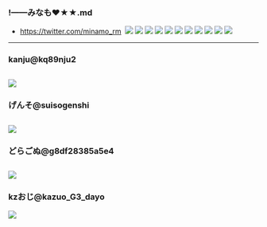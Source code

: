 ### !——みなも❤★★.md
- https://twitter.com/minamo_rm
![]()
![](https://pbs.twimg.com/media/D5lNhZyWsAEpbWR?format=jpg&name=4096x4096)
![](https://pbs.twimg.com/media/D5lNhtyX4AAEr6L?format=jpg&name=4096x4096)
![](https://pbs.twimg.com/media/D5lNiHrX4AI9ccB?format=jpg&name=4096x4096)
![](https://pbs.twimg.com/media/EFAREkIVUAIiJPN?format=jpg&name=4096x4096)
![](https://pbs.twimg.com/media/EFARLbjUwAASMhn?format=jpg&name=4096x4096)
![](https://pbs.twimg.com/media/EFARMeQUwAA1i8k?format=jpg&name=4096x4096)
![](https://pbs.twimg.com/media/EFARNAfUYAEJUIa?format=jpg&name=4096x4096)
![](https://pbs.twimg.com/media/EFPwYgZUUAADafs?format=jpg&name=4096x4096)
![](https://pbs.twimg.com/media/EFPwb6OVAAAIAZj?format=jpg&name=4096x4096)
![](https://pbs.twimg.com/media/EFPwcwZUUAEzWSo?format=jpg&name=4096x4096)
![](https://pbs.twimg.com/media/EFPwdh8UYAA7HuE?format=jpg&name=4096x4096)
---
### kanju@kq89nju2
![](https://pbs.twimg.com/media/EFEYso-UUAUPGap?format=jpg&name=4096x4096)
---
### げんそ@suisogenshi
![](https://pbs.twimg.com/media/EFE0bSvUUAIz60u?format=jpg&name=4096x4096)
---
### どらごぬ@g8df28385a5e4
![](https://pbs.twimg.com/media/EFCs9Z4U4AIEBR0?format=jpg&name=4096x4096)
---
### kzおじ@kazuo_G3_dayo
![](https://pbs.twimg.com/media/EE948XGUUAAYV0Q?format=jpg&name=4096x4096)
